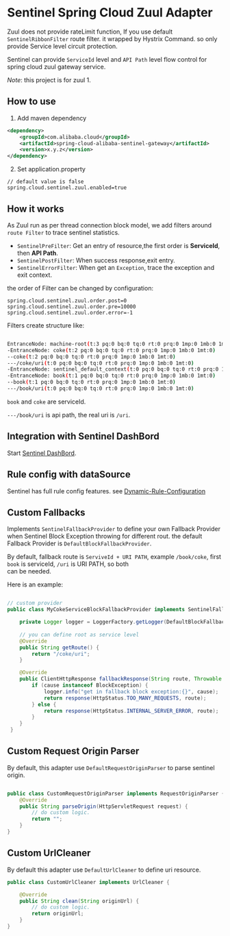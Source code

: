 # Sentinel Spring Cloud Zuul Adapter

Zuul does not provide rateLimit function, If you use default `SentinelRibbonFilter` route filter. it wrapped by Hystrix Command. so only provide Service level 
circuit protection. 

Sentinel can provide `ServiceId` level and `API Path` level flow control for spring cloud zuul gateway service. 

*Note*: this project is for zuul 1.

## How to use

1. Add maven dependency

```xml
<dependency>
    <groupId>com.alibaba.cloud</groupId>
    <artifactId>spring-cloud-alibaba-sentinel-gateway</artifactId>
    <version>x.y.z</version>
</dependency>

```

2. Set application.property

```
// default value is false
spring.cloud.sentinel.zuul.enabled=true
```

## How it works

As Zuul run as per thread connection block model, we add filters around `route Filter` to trace sentinel statistics.   

- `SentinelPreFilter`: Get an entry of resource,the first order is **ServiceId**, then **API Path**. 
- `SentinelPostFilter`: When success response,exit entry.
- `SentinelErrorFilter`:  When get an `Exception`, trace the exception and exit context. 


the order of Filter can be changed by configuration:

```
spring.cloud.sentinel.zuul.order.post=0
spring.cloud.sentinel.zuul.order.pre=10000
spring.cloud.sentinel.zuul.order.error=-1
```


Filters create structure like:


```bash

EntranceNode: machine-root(t:3 pq:0 bq:0 tq:0 rt:0 prq:0 1mp:0 1mb:0 1mt:0)
-EntranceNode: coke(t:2 pq:0 bq:0 tq:0 rt:0 prq:0 1mp:0 1mb:0 1mt:0)
--coke(t:2 pq:0 bq:0 tq:0 rt:0 prq:0 1mp:0 1mb:0 1mt:0)
---/coke/uri(t:0 pq:0 bq:0 tq:0 rt:0 prq:0 1mp:0 1mb:0 1mt:0)
-EntranceNode: sentinel_default_context(t:0 pq:0 bq:0 tq:0 rt:0 prq:0 1mp:0 1mb:0 1mt:0)
-EntranceNode: book(t:1 pq:0 bq:0 tq:0 rt:0 prq:0 1mp:0 1mb:0 1mt:0)
--book(t:1 pq:0 bq:0 tq:0 rt:0 prq:0 1mp:0 1mb:0 1mt:0)
---/book/uri(t:0 pq:0 bq:0 tq:0 rt:0 prq:0 1mp:0 1mb:0 1mt:0)

```

`book` and `coke` are serviceId. 

`---/book/uri` is api path, the real uri is `/uri`. 


## Integration with Sentinel DashBord

Start [Sentinel DashBord](https://github.com/alibaba/Sentinel/wiki/%E6%8E%A7%E5%88%B6%E5%8F%B0).

## Rule config with dataSource

Sentinel has full rule config features. see [Dynamic-Rule-Configuration](https://github.com/alibaba/Sentinel/wiki/Dynamic-Rule-Configuration)


## Custom Fallbacks

Implements `SentinelFallbackProvider` to define your own Fallback Provider when Sentinel Block Exception throwing for different rout. the default 
Fallback Provider is `DefaultBlockFallbackProvider`. 

By default, fallback route is `ServiveId + URI PATH`, example `/book/coke`, first `book` is serviceId, `/uri` is URI PATH, so both  
can be needed.

Here is an example:

```java

// custom provider 
public class MyCokeServiceBlockFallbackProvider implements SentinelFallbackProvider {

    private Logger logger = LoggerFactory.getLogger(DefaultBlockFallbackProvider.class);
    
    // you can define root as service level 
    @Override
    public String getRoute() {
        return "/coke/uri";
    }

    @Override
    public ClientHttpResponse fallbackResponse(String route, Throwable cause) {
        if (cause instanceof BlockException) {
            logger.info("get in fallback block exception:{}", cause);
            return response(HttpStatus.TOO_MANY_REQUESTS, route);
        } else {
            return response(HttpStatus.INTERNAL_SERVER_ERROR, route);
        }
    }
 }

```

## Custom Request Origin Parser
By default, this adapter use `DefaultRequestOriginParser` to parse sentinel origin.

```java

public class CustomRequestOriginParser implements RequestOriginParser {
    @Override
    public String parseOrigin(HttpServletRequest request) {
        // do custom logic.
        return "";
    }
}

```

## Custom UrlCleaner
By default this adapter use `DefaultUrlCleaner` to define uri resource. 

```java
public class CustomUrlCleaner implements UrlCleaner {

    @Override
    public String clean(String originUrl) {
        // do custom logic.
        return originUrl;
    }
}
```
